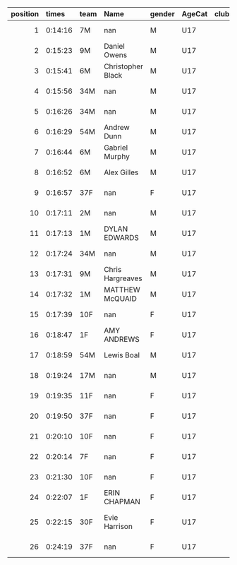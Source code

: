 |   position | times   | team   | Name              | gender   | AgeCat   |   clubnumber | Club name                  | Website                               |
|-----------:|:--------|:-------|:------------------|:---------|:---------|-------------:|:---------------------------|:--------------------------------------|
|          1 | 0:14:16 | 7M     | nan               | M        | U17      |            7 | Giffnock North AC          | https://www.giffnocknorth.co.uk/      |
|          2 | 0:15:23 | 9M     | Daniel Owens      | M        | U17      |            9 | Garscube Harriers          | https://www.garscubeharriers.org.uk/  |
|          3 | 0:15:41 | 6M     | Christopher Black | M        | U17      |            6 | Cambuslang Harriers        | https://cambuslangharriers.org/       |
|          4 | 0:15:56 | 34M    | nan               | M        | U17      |           34 | Kilbarchan AAC             | https://kilbarchanaac.org.uk/         |
|          5 | 0:16:26 | 34M    | nan               | M        | U17      |           34 | Kilbarchan AAC             | https://kilbarchanaac.org.uk/         |
|          6 | 0:16:29 | 54M    | Andrew Dunn       | M        | U17      |           54 | VP-Glasgow                 | https://www.vp-glasgow.com            |
|          7 | 0:16:44 | 6M     | Gabriel Murphy    | M        | U17      |            6 | Cambuslang Harriers        | https://cambuslangharriers.org/       |
|          8 | 0:16:52 | 6M     | Alex Gilles       | M        | U17      |            6 | Cambuslang Harriers        | https://cambuslangharriers.org/       |
|          9 | 0:16:57 | 37F    | nan               | F        | U17      |           37 | Law & District AAC         | http://www.lawaac.co.uk/              |
|         10 | 0:17:11 | 2M     | nan               | M        | U17      |            2 | Kilmarnock H&AC            | http://www.kilmarnockharriers.com/    |
|         11 | 0:17:13 | 1M     | DYLAN EDWARDS     | M        | U17      |            1 | East Kilbride AC           | http://www.ekac.org.uk/               |
|         12 | 0:17:24 | 34M    | nan               | M        | U17      |           34 | Kilbarchan AAC             | https://kilbarchanaac.org.uk/         |
|         13 | 0:17:31 | 9M     | Chris Hargreaves  | M        | U17      |            9 | Garscube Harriers          | https://www.garscubeharriers.org.uk/  |
|         14 | 0:17:32 | 1M     | MATTHEW McQUAID   | M        | U17      |            1 | East Kilbride AC           | http://www.ekac.org.uk/               |
|         15 | 0:17:39 | 10F    | nan               | F        | U17      |           10 | Shettleston Harriers       | http://shettlestonharriers.org.uk/    |
|         16 | 0:18:47 | 1F     | AMY ANDREWS       | F        | U17      |            1 | East Kilbride AC           | http://www.ekac.org.uk/               |
|         17 | 0:18:59 | 54M    | Lewis Boal        | M        | U17      |           54 | VP-Glasgow                 | https://www.vp-glasgow.com            |
|         18 | 0:19:24 | 17M    | nan               | M        | U17      |           17 | Calderglen Harriers        | http://www.calderglenharriers.org.uk/ |
|         19 | 0:19:35 | 11F    | nan               | F        | U17      |           11 | Airdrie Harriers           | http://airdrieharriers.org/           |
|         20 | 0:19:50 | 37F    | nan               | F        | U17      |           37 | Law & District AAC         | http://www.lawaac.co.uk/              |
|         21 | 0:20:10 | 10F    | nan               | F        | U17      |           10 | Shettleston Harriers       | http://shettlestonharriers.org.uk/    |
|         22 | 0:20:14 | 7F     | nan               | F        | U17      |            7 | Giffnock North AC          | https://www.giffnocknorth.co.uk/      |
|         23 | 0:21:30 | 10F    | nan               | F        | U17      |           10 | Shettleston Harriers       | http://shettlestonharriers.org.uk/    |
|         24 | 0:22:07 | 1F     | ERIN CHAPMAN      | F        | U17      |            1 | East Kilbride AC           | http://www.ekac.org.uk/               |
|         25 | 0:22:15 | 30F    | Evie Harrison     | F        | U17      |           30 | Greenock Glenpark Harriers | https://greenockglenparkharriers.com/ |
|         26 | 0:24:19 | 37F    | nan               | F        | U17      |           37 | Law & District AAC         | http://www.lawaac.co.uk/              |